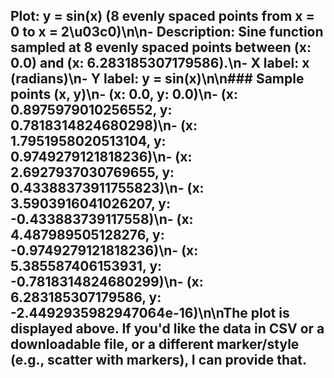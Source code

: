 ## Plot: **y = sin(x)** (8 evenly spaced points from **x = 0** to **x = 2\u03c0**)\n\n- Description: Sine function sampled at 8 evenly spaced points between **(x: 0.0)** and **(x: 6.283185307179586)**.\n- X label: **x (radians)**\n- Y label: **y = sin(x)**\n\n### Sample points (x, y)\n- **(x: 0.0, y: 0.0)**\n- **(x: 0.8975979010256552, y: 0.7818314824680298)**\n- **(x: 1.7951958020513104, y: 0.9749279121818236)**\n- **(x: 2.6927937030769655, y: 0.43388373911755823)**\n- **(x: 3.5903916041026207, y: -0.433883739117558)**\n- **(x: 4.487989505128276, y: -0.9749279121818236)**\n- **(x: 5.385587406153931, y: -0.7818314824680299)**\n- **(x: 6.283185307179586, y: -2.4492935982947064e-16)**\n\nThe plot is displayed above. If you'd like the data in CSV or a downloadable file, or a different marker/style (e.g., scatter with markers), I can provide that.